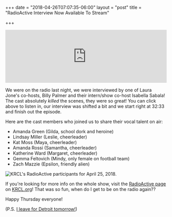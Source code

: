 +++
date = "2018-04-26T07:07:35-06:00"
layout = "post"
title = "RadioActive Interview Now Available To Stream"

+++

<iframe width="100%" height="166" scrolling="no" frameborder="no" src="https://w.soundcloud.com/player/?url=https%3A//api.soundcloud.com/tracks/435277764&amp;color=ff5500"></iframe>

We were on the radio last night, we were interviewed by one of Laura Jone's co-hosts, Billy Palmer and their intern/show co-host Isabella Sabala! The cast absolutely *killed* the scenes, they were so great! You can click above to listen in, our interview was shifted a bit and we start right at 32:33 and finish out the episode. 

Here are the cast members who joined us to share their vocal talent on air:

* Amanda Green (Gilda, school dork and heroine)
* Lindsay Miller (Leslie, cheerleader)
* Kat Moss (Maya, cheerleader)
* Amanda Rossi (Samantha, cheerleader)
* Katherine Ward (Margaret, cheerleader)
* Gemma Feltovich (Mindy, only female on football team)
* Zach Mazzie (Epsilon, friendly alien) 

![KRCL's RadioActive participants for April 25, 2018.](/images/radioactive_4.25.2018.jpg)

If you're looking for more info on the whole show, visit the [RadioActive page](http://www.krcl.org/blog/radioactive-april-25-2018/) on [KRCL.org](http://www.krcl.org/)! That was so fun, when do I get to be on the radio again??

Happy Thursday everyone!

(P.S. [I leave for Detroit tomorrow!](https://rachelbublitz.com/2018/04/24/only-three-days-until-i-go-to-detroit/))